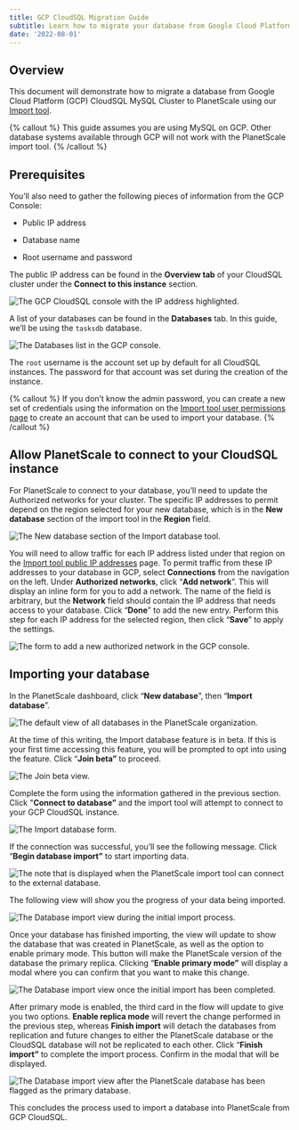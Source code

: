 ```yaml
---
title: GCP CloudSQL Migration Guide
subtitle: Learn how to migrate your database from Google Cloud Platform (GCP) CloudSQL MySQL Cluster into PlanetScale using our Import tool.
date: '2022-08-01'
---
```


## Overview

This document will demonstrate how to migrate a database from Google Cloud Platform (GCP) CloudSQL MySQL Cluster to PlanetScale using our [Import tool](/docs/imports/database-imports).

{% callout %}
This guide assumes you are using MySQL on GCP. Other database systems available through GCP will not work with the
PlanetScale import tool.
{% /callout %}

## Prerequisites

You’ll also need to gather the following pieces of information from the GCP Console:

- Public IP address

- Database name

- Root username and password

The public IP address can be found in the **Overview tab** of your CloudSQL cluster under the **Connect to this instance** section.

![The GCP CloudSQL console with the IP address highlighted.](/docs/imports/gcp-cloudsql-migration-guide/the-gcp-cloudsql-console-with-the-ip-address-highlighted.png)

A list of your databases can be found in the **Databases** tab. In this guide, we’ll be using the `tasksdb` database.

![The Databases list in the GCP console.](/docs/imports/gcp-cloudsql-migration-guide/the-databases-list-in-the-gcp-console.png)

The `root` username is the account set up by default for all CloudSQL instances. The password for that account was set during the creation of the instance.

{% callout %}
If you don’t know the admin password, you can create a new set of credentials using the information on the [Import
tool user permissions page](/docs/imports/import-tool-user-requirements) to create an account that can be used to
import your database.
{% /callout %}

## Allow PlanetScale to connect to your CloudSQL instance

For PlanetScale to connect to your database, you’ll need to update the Authorized networks for your cluster. The specific IP addresses to permit depend on the region selected for your new database, which is in the **New database** section of the import tool in the **Region** field.

![The New database section of the Import database tool.](/docs/imports/gcp-cloudsql-migration-guide/the-database-import-tool-region.png)

You will need to allow traffic for each IP address listed under that region on the [Import tool public IP addresses](/docs/imports/import-tool-migration-addresses) page. To permit traffic from these IP addresses to your database in GCP, select **Connections** from the navigation on the left. Under **Authorized networks**, click “**Add network**”. This will display an inline form for you to add a network. The name of the field is arbitrary, but the **Network** field should contain the IP address that needs access to your database. Click “**Done**” to add the new entry. Perform this step for each IP address for the selected region, then click “**Save**” to apply the settings.

![The form to add a new authorized network in the GCP console.](/docs/imports/gcp-cloudsql-migration-guide/the-form-to-add-a-new-authorized-network-in-the-gcp-console.png)

## Importing your database

In the PlanetScale dashboard, click “**New database**”, then “**Import database**”.

![The default view of all databases in the PlanetScale organization.](/docs/imports/gcp-cloudsql-migration-guide/the-default-view-of-all-databases-in-the-planetscale-organization.png)

At the time of this writing, the Import database feature is in beta. If this is your first time accessing this feature, you will be prompted to opt into using the feature. Click “**Join beta”** to proceed.

![The Join beta view.](/docs/imports/gcp-cloudsql-migration-guide/the-join-beta-view.png)

Complete the form using the information gathered in the previous section. Click "**Connect to database”** and the import tool will attempt to connect to your GCP CloudSQL instance.

![The Import database form.](/docs/imports/gcp-cloudsql-migration-guide/the-import-database-form.png)

If the connection was successful, you’ll see the following message. Click “**Begin database import”** to start importing data.

![The note that is displayed when the PlanetScale import tool can connect to the external database.](/docs/imports/gcp-cloudsql-migration-guide/the-note-displayed-when-the-planetscale-import-tool-can-connect-to-the-external-database.png)

The following view will show you the progress of your data being imported.

![The Database import view during the initial import process.](/docs/imports/gcp-cloudsql-migration-guide/the-database-import-view-during-the-initial-import-process.png)

Once your database has finished importing, the view will update to show the database that was created in PlanetScale, as well as the option to enable primary mode. This button will make the PlanetScale version of the database the primary replica. Clicking “**Enable primary mode”** will display a modal where you can confirm that you want to make this change.

![The Database import view once the initial import has been completed.](/docs/imports/gcp-cloudsql-migration-guide/the-database-import-view-once-the-initial-import-has-been-completed.png)

After primary mode is enabled, the third card in the flow will update to give you two options. **Enable replica mode** will revert the change performed in the previous step, whereas **Finish import** will detach the databases from replication and future changes to either the PlanetScale database or the CloudSQL database will not be replicated to each other. Click “**Finish import”** to complete the import process. Confirm in the modal that will be displayed.

![The Database import view after the PlanetScale database has been flagged as the primary database.](/docs/imports/gcp-cloudsql-migration-guide/the-database-import-view-after-the-planetscale-database-has-been-flagged-as-the-primary-database.png)

This concludes the process used to import a database into PlanetScale from GCP CloudSQL.
